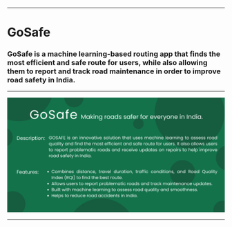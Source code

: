 <html>
  <hr>
  <h1> GoSafe </h1>
  <h3>GoSafe is a machine learning-based routing app that finds the most efficient and safe route for users, while also allowing them to report and track road maintenance in order to improve road safety in India.
</h3>
  <hr>
  <p float="center">
    <img src="./frontend/src/assets/ogTag.png" />
  </p>
  <hr>
</html>
